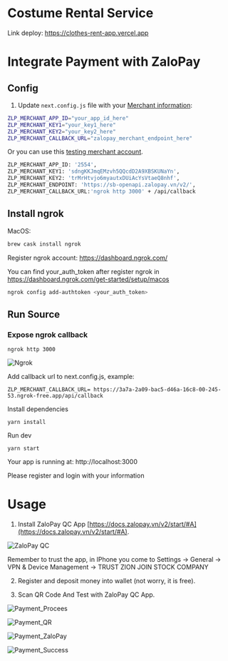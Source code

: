 # Costume Rental Service

Link deploy: https://clothes-rent-app.vercel.app

# Integrate Payment with ZaloPay

## Config

1. Update `next.config.js` file with your [Merchant information](https://docs.zalopay.vn/v2/start/):

```sh
ZLP_MERCHANT_APP_ID="your_app_id_here"
ZLP_MERCHANT_KEY1="your_key1_here"
ZLP_MERCHANT_KEY2="your_key2_here"
ZLP_MERCHANT_CALLBACK_URL="zalopay_merchant_endpoint_here"
```

Or you can use this [testing merchant account](https://docs.zalopay.vn/v2/start/#A-V).

```sh
ZLP_MERCHANT_APP_ID: '2554',
ZLP_MERCHANT_KEY1: 'sdngKKJmqEMzvh5QQcdD2A9XBSKUNaYn',
ZLP_MERCHANT_KEY2: 'trMrHtvjo6myautxDUiAcYsVtaeQ8nhf',
ZLP_MERCHANT_ENDPOINT: 'https://sb-openapi.zalopay.vn/v2/',
ZLP_MERCHANT_CALLBACK_URL:'ngrok http 3000' + /api/callback
```

## Install ngrok

MacOS:

```sh
brew cask install ngrok
```

Register ngrok account: https://dashboard.ngrok.com/

You can find your_auth_token after register ngrok in https://dashboard.ngrok.com/get-started/setup/macos

```sh
ngrok config add-authtoken <your_auth_token>
```

## Run Source

### Expose ngrok callback

```
ngrok http 3000
```

![Ngrok](/assets/images/ngrok.png)

Add callback url to next.config.js, example:

```
ZLP_MERCHANT_CALLBACK_URL= https://3a7a-2a09-bac5-d46a-16c8-00-245-53.ngrok-free.app/api/callback
```

Install dependencies

```
yarn install
```

Run dev

```
yarn start
```

Your app is running at: http://localhost:3000

Please register and login with your information

# Usage

1. Install ZaloPay QC App [https://docs.zalopay.vn/v2/start/#A](https://docs.zalopay.vn/v2/start/#A).

![ZaloPay QC](/assets/images/ZaloPay%20QC.jpeg)

Remember to trust the app, in IPhone you come to Settings -> General -> VPN & Device Management -> TRUST ZION JOIN STOCK COMPANY

2. Register and deposit money into wallet (not worry, it is free).

3. Scan QR Code And Test with ZaloPay QC App.

![Payment_Procees](assets/images/Payment_Procees.png)

![Payment_QR](assets/images/Payment_QR.png)

![Payment_ZaloPay](assets/images/Payment_ZaloPay.jpeg)

![Payment_Success](assets/images/Payment_Success.png)
